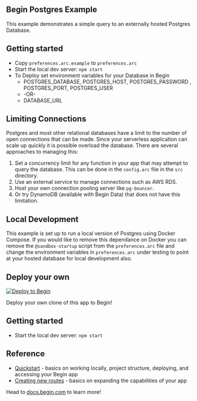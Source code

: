 ## Begin Postgres Example
This example demonstrates a simple query to an externally hosted Postgres Database. 

## Getting started
- Copy `preferences.arc.example` to `preferences.arc`
- Start the local dev server: `npm start`
- To Deploy set environment variables for your Database in Begin
  -  POSTGRES_DATABASE, POSTGRES_HOST, POSTGRES_PASSWORD , POSTGRES_PORT, POSTGRES_USER
  -  -OR-
  - DATABASE_URL

## Limiting Connections
Postgres and most other relational databases have a limit to the number of open connections that can be made. Since your serverless application can scale up quickly it is possible overload the database. There are several approaches to managing this:
1. Set a concurrency limit for any function in your app that may attempt to query the database. This can be done in the `config.arc` file in the `src` directory. 
2. Use an external service to manage connections such as AWS RDS.
3. Host your own connection pooling server like `pg-bouncer`.
4. Or try DynamoDB (available with Begin Data) that does not have this limitation.

## Local Development
This example is set up to run a local version of Postgres using Docker Compose. If you would like to remove this dependance on Docker you can remove the `@sandbox-startup` script from the `preferences.arc` file and change the environment variables in `preferences.arc` under testing to point at your hosted database for local development also.
## Deploy your own

[![Deploy to Begin](https://static.begin.com/deploy-to-begin.svg)](https://begin.com/apps/create?template=https://github.com/begin-examples/node-postgres)

Deploy your own clone of this app to Begin!

## Getting started

-   Start the local dev server: `npm start`

## Reference

-   [Quickstart](https://docs.begin.com/en/guides/quickstart/) - basics on working locally, project structure, deploying, and accessing your Begin app
-   [Creating new routes](https://docs.begin.com/en/functions/creating-new-functions) - basics on expanding the capabilities of your app

Head to [docs.begin.com](https://docs.begin.com/) to learn more!
